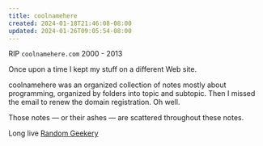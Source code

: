 ```yaml
---
title: coolnamehere
created: 2024-01-18T21:46:08-08:00
updated: 2024-01-26T09:05:54-08:00
---
```


RIP `coolnamehere.com` 2000 - 2013

Once upon a time I kept my stuff on a different Web site.

coolnamehere was an organized collection of notes mostly about programming, organized by folders into topic and subtopic.  Then I missed the
email to renew the domain registration. Oh well.

Those notes — or their ashes — are scattered throughout these notes.

Long live [Random Geekery](Random%20Geekery.md)
